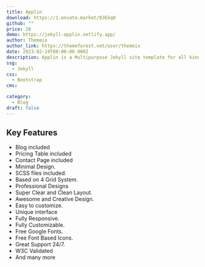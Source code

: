 ```yaml
---
title: Applin
download: https://1.envato.market/0JEkqO
github: ""
price: 28
demo: https://jekyll-applin.netlify.app/
author: Themeix
author_link: https://themeforest.net/user/themeix
date: 2023-02-19T00:00:00.000Z
description: Applin is a Multipurpose Jekyll site template for all kinds of landing page and modern blog.
ssg:
  - Jekyll
css:
  - Bootstrap
cms:

category:
  - Blog
draft: false
---
```


## Key Features

- Blog included
- Pricing Table included
- Contact Page included
- Minimal Design.
- SCSS files included.
- Based on 4 Grid System.
- Professional Designs
- Super Clear and Clean Layout.
- Awesome and Creative Design.
- Easy to customize.
- Unique interface
- Fully Responsive.
- Fully Customizable.
- Free Google Fonts.
- Free Font Based Icons.
- Great Support 24/7.
- W3C Validated
- And many more
